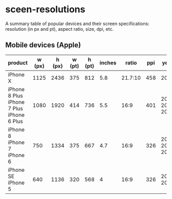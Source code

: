 # sceen-resolutions
A summary table of popular devices and their screen specifications: resolution (in px and pt), aspect ratio, size, dpi, etc.

## Mobile devices (Apple)

| product                                                     | w (px) | h (px) | w (pt)  | h (pt)  | inches | ratio   | ppi | year                   |
| ----------------------------------------------------------- | ------ | ------ | ------- | ------- | ------ | ------- | --- |------------------------|
| iPhone Х                                                    | 1125   | 2436   | 375     | 812     | 5.8    | 21.7:10 | 458 | 2017                   |
| iPhone 8 Plus<br> iPhone 7 Plus<br> iPhone 6 Plus           | 1080   | 1920   | 414     | 736     | 5.5    | 16:9    | 401 | 2017<br> 2016<br> 2014 |
| iPhone 8<br> iPhone 7<br> iPhone 6                          | 750    | 1334   | 375     | 667     | 4.7    | 16:9    | 326 | 2017<br> 2016<br> 2014 |
| iPhone SE<br> iPhone 5<br>                                  | 640    | 1136   | 320     | 568     | 4      | 16:9    | 326 | 2016<br> 2012          |
